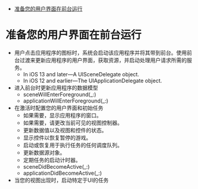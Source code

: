<!-- TOC -->

- [准备您的用户界面在前台运行](#准备您的用户界面在前台运行)

<!-- /TOC -->

# 准备您的用户界面在前台运行

* 用户点击应用程序的图标时，系统会启动该应用程序并将其带到前台。使用前台过渡来更新应用程序的用户界面，获取资源，并启动处理用户请求所需的服务。
    * In iOS 13 and later—A UISceneDelegate object.
    * In iOS 12 and earlier—The UIApplicationDelegate object.
* 进入前台时更新应用程序的数据模型
    * sceneWillEnterForeground(_:)
    * applicationWillEnterForeground(_:)
* 在激活时配置您的用户界面和初始任务
    * 如果需要，显示应用程序的窗口。
    * 如果需要，请更改当前可见的视图控制器。
    * 更新数据值以及视图和控件的状态。
    * 显示控件以恢复暂停的游戏。
    * 启动或恢复用于执行任务的任何调度队列。
    * 更新数据源对象。
    * 定期任务的启动计时器。
    * sceneDidBecomeActive(_:)
    * applicationDidBecomeActive(_:)
* 当您的视图出现时，启动特定于UI的任务